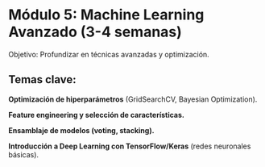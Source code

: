 # Módulo 5: Machine Learning Avanzado (3-4 semanas)

Objetivo: Profundizar en técnicas avanzadas y optimización.

## Temas clave:

**Optimización de hiperparámetros** (GridSearchCV, Bayesian Optimization).

**Feature engineering y selección de características.**

**Ensamblaje de modelos (voting, stacking).**

**Introducción a Deep Learning con TensorFlow/Keras** (redes neuronales básicas).